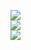 ![](https://github-readme-stats.vercel.app/api?username=theaayushdev&theme=dark&hide_border=false&include_all_commits=false&count_private=false)<br/>
![](https://github-readme-streak-stats.herokuapp.com/?user=theaayushdev&theme=dark&hide_border=false)<br/>
![](https://github-readme-stats.vercel.app/api/top-langs/?username=theaayushdev&theme=dark&hide_border=false&include_all_commits=false&count_private=false&layout=compact)





